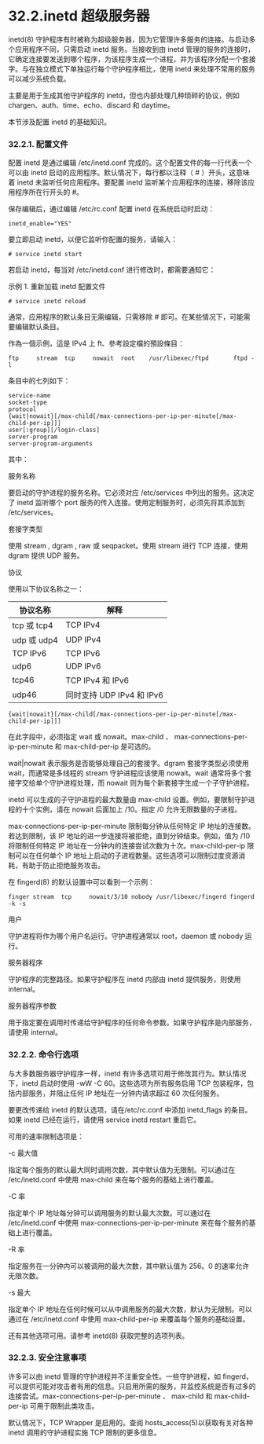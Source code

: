 # 32.2.inetd 超级服务器

inetd(8) 守护程序有时被称为超级服务器，因为它管理许多服务的连接。与启动多个应用程序不同，只需启动 inetd 服务。当接收到由 inetd 管理的服务的连接时，它确定连接要发送到哪个程序，为该程序生成一个进程，并为该程序分配一个套接字。与在独立模式下单独运行每个守护程序相比，使用 inetd 来处理不常用的服务可以减少系统负载。

主要是用于生成其他守护程序的 inetd，但也内部处理几种琐碎的协议，例如 chargen、auth、time、echo、discard 和 daytime。

本节涉及配置 inetd 的基础知识。

### 32.2.1. 配置文件

配置 inetd 是通过编辑 /etc/inetd.conf 完成的。这个配置文件的每一行代表一个可以由 inetd 启动的应用程序。默认情况下，每行都以注释（ # ）开头，这意味着 inetd 未监听任何应用程序。要配置 inetd 监听某个应用程序的连接，移除该应用程序所在行开头的 #。

保存编辑后，通过编辑 /etc/rc.conf 配置 inetd 在系统启动时启动：

```
inetd_enable="YES"
```

要立即启动 inetd，以便它监听你配置的服务，请输入：

```
# service inetd start
```

若启动 inetd，每当对 /etc/inetd.conf 进行修改时，都需要通知它：

示例 1. 重新加载 inetd 配置文件

```
# service inetd reload
```

通常，应用程序的默认条目无需编辑，只需移除 # 即可。在某些情况下，可能需要编辑默认条目。

作為一個示例，這是 IPv4 上 ft、參考設定檔的預設條目：

```
ftp     stream  tcp     nowait  root    /usr/libexec/ftpd       ftpd -l
```

条目中的七列如下：

```
service-name
socket-type
protocol
{wait|nowait}[/max-child[/max-connections-per-ip-per-minute[/max-child-per-ip]]]
user[:group][/login-class]
server-program
server-program-arguments
```

 其中：

 服务名称

要启动的守护进程的服务名称。它必须对应 /etc/services 中列出的服务。这决定了 inetd 监听哪个 port 服务的传入连接。使用定制服务时，必须先将其添加到 /etc/services。

 套接字类型

使用 stream , dgram , raw 或 seqpacket。使用 stream 进行 TCP 连接，使用 dgram 提供 UDP 服务。

 协议

使用以下协议名称之一：

| 协议名称    | 解释                      |
| ------------- | --------------------------- |
| tcp 或 tcp4 | TCP IPv4                  |
| udp 或 udp4 | UDP IPv4                  |
| TCP IPv6    | TCP IPv6                  |
| udp6        | UDP IPv6                  |
| tcp46       | TCP IPv4 和 IPv6          |
| udp46       | 同时支持 UDP IPv4 和 IPv6 |

`{wait|nowait}[/max-child[/max-connections-per-ip-per-minute[/max-child-per-ip]]]`

在此字段中，必须指定 wait 或 nowait。max-child 、 max-connections-per-ip-per-minute 和 max-child-per-ip 是可选的。

wait|nowait 表示服务是否能够处理自己的套接字。dgram 套接字类型必须使用 wait，而通常是多线程的 stream 守护进程应该使用 nowait。wait 通常将多个套接字交给单个守护进程处理，而 nowait 则为每个新套接字生成一个子守护进程。

inetd 可以生成的子守护进程的最大数量由 max-child 设置。例如，要限制守护进程的十个实例，请在 nowait 后面加上 /10。指定 /0 允许无限数量的子进程。

max-connections-per-ip-per-minute 限制每分钟从任何特定 IP 地址的连接数。若达到限制，该 IP 地址的进一步连接将被拒绝，直到分钟结束。例如，值为 /10 将限制任何特定 IP 地址在一分钟内的连接尝试次数为十次。max-child-per-ip 限制可以在任何单个 IP 地址上启动的子进程数量。这些选项可以限制过度资源消耗，有助于防止拒绝服务攻击。

在 fingerd(8) 的默认设置中可以看到一个示例：

```
finger stream  tcp     nowait/3/10 nobody /usr/libexec/fingerd fingerd -k -s
```

 用户

守护进程将作为哪个用户名运行。守护进程通常以 root，daemon 或 nobody 运行。

 服务器程序

守护程序的完整路径。如果守护程序在 inetd 内部由 inetd 提供服务，则使用 internal。

服务器程序参数

用于指定要在调用时传递给守护程序的任何命令参数。如果守护程序是内部服务，请使用 internal。

### 32.2.2. 命令行选项

与大多数服务器守护程序一样，inetd 有许多选项可用于修改其行为。默认情况下，inetd 启动时使用 -wW -C 60。这些选项为所有服务启用 TCP 包装程序，包括内部服务，并阻止任何 IP 地址在一分钟内请求超过 60 次任何服务。

要更改传递给 inetd 的默认选项，请在/etc/rc.conf 中添加 inetd_flags 的条目。如果 inetd 已经在运行，请使用 service inetd restart 重启它。

可用的速率限制选项是：

 -c 最大值

指定每个服务的默认最大同时调用次数，其中默认值为无限制。可以通过在 /etc/inetd.conf 中使用 max-child 来在每个服务的基础上进行覆盖。

 -C 率

指定单个 IP 地址每分钟可以调用服务的默认最大次数。可以通过在 /etc/inetd.conf 中使用 max-connections-per-ip-per-minute 来在每个服务的基础上进行覆盖。

 -R 率

指定服务在一分钟内可以被调用的最大次数，其中默认值为 256。0 的速率允许无限次数。

 -s 最大

指定单个 IP 地址在任何时候可以从中调用服务的最大次数，默认为无限制。可以通过在 /etc/inetd.conf 中使用 max-child-per-ip 来覆盖每个服务的基础设置。

还有其他选项可用。请参考 inetd(8) 获取完整的选项列表。

### 32.2.3. 安全注意事项

许多可以由 inetd 管理的守护进程并不注重安全性。一些守护进程，如 fingerd，可以提供可能对攻击者有用的信息。只启用所需的服务，并监控系统是否有过多的连接尝试。max-connections-per-ip-per-minute 、 max-child 和 max-child-per-ip 可用于限制此类攻击。

默认情况下，TCP Wrapper 是启用的。查阅 hosts_access(5)以获取有关对各种 inetd 调用的守护进程实施 TCP 限制的更多信息。
